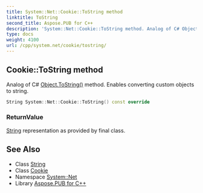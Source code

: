 ```yaml
---
title: System::Net::Cookie::ToString method
linktitle: ToString
second_title: Aspose.PUB for C++
description: 'System::Net::Cookie::ToString method. Analog of C# Object.ToString() method. Enables converting custom objects to string in C++.'
type: docs
weight: 4100
url: /cpp/system.net/cookie/tostring/
---
```

## Cookie::ToString method


Analog of C# [Object.ToString()](../../../system/object/tostring/) method. Enables converting custom objects to string.

```cpp
String System::Net::Cookie::ToString() const override
```


### ReturnValue

[String](../../../system/string/) representation as provided by final class.

## See Also

* Class [String](../../../system/string/)
* Class [Cookie](../)
* Namespace [System::Net](../../)
* Library [Aspose.PUB for C++](../../../)

